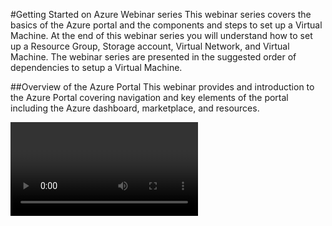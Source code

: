 #Getting Started on Azure Webinar series
This webinar series covers the basics of the Azure portal and the components and steps to set up a Virtual Machine.  At the end of this webinar series you will understand how to set up a Resource Group, Storage account, Virtual Network, and Virtual Machine.  The webinar series are presented in the suggested order of dependencies to setup a Virtual Machine.

##Overview of the Azure Portal
This webinar provides and introduction to the Azure Portal covering navigation and key elements of the portal including the Azure dashboard, marketplace, and resources.

<video>

###Additional related content:
-	**[Overview of the Azure Portal Webinar script] ()**
-	**[Azure Portal] ()** - The best way to get started is with the Azure portal, a web based interface for managing Azure.
-	**[Introducing Microsoft Azure - Azure Portal] ()** - a foundation for understanding the fundamentals of Azure, even if you don't know anything about cloud computing.


##Set up a Resource Group
Learn what to consider and how to create and manage a resource group.

<video>

###Additional related content:
-	**[Resource Group Webinar script] ()**
-	**[ARM Overview] ()** - Get an overview of the Azure Resource Manager.
-	**[Manage resource groups] ()** – 


##Set up a Storage Account
Learn how to create and manage a storage account and to select the storage option that is right for you.

<video>

###Additional related content:
-	**[Storage Accounts Webinar script] ()**
-	**[Introduction to Azure Storage] ()** – Learn about Storage accounts and how to set them including blobs, tables, queues, and files.
-	**[Create a storage account] ()** – Learn about Storage accounts, how to set them up and the two storage accounts: general purpose and blob.


##Set up a Virtual Network
Learn how to set up a virtual network including IP address blocks, DNS setting, security policies, and routing tables.

<video>

###Additional related content:
-	**[Virtual Networks Webinar script] ()**
-	**[Virtual Network Overview] ()** 
-	**[Virtual network FAQ] ()**
-	**[Virtual network security] ()** (white paper)
-	**[IP addresses in Azure] ()**


##Set up a Virtual Machine
Learn how to set up and configure an Ubuntu virtual machine.


<video>

###Additional related content:
-	**[Virtual Machines Webinar script] ()**
